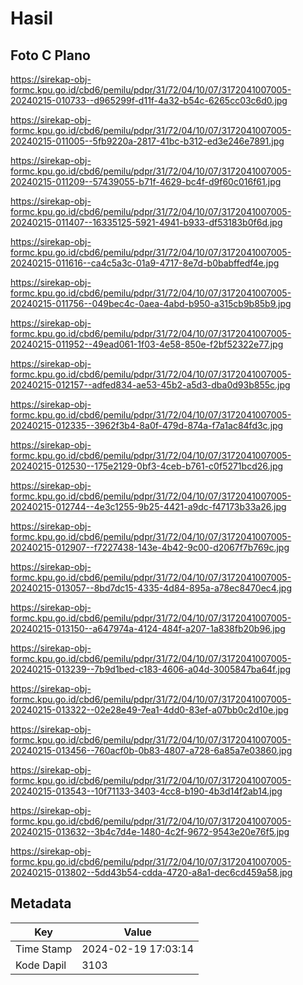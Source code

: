 # Hasil

## Foto C Plano

https://sirekap-obj-formc.kpu.go.id/cbd6/pemilu/pdpr/31/72/04/10/07/3172041007005-20240215-010733--d965299f-d11f-4a32-b54c-6265cc03c6d0.jpg

https://sirekap-obj-formc.kpu.go.id/cbd6/pemilu/pdpr/31/72/04/10/07/3172041007005-20240215-011005--5fb9220a-2817-41bc-b312-ed3e246e7891.jpg

https://sirekap-obj-formc.kpu.go.id/cbd6/pemilu/pdpr/31/72/04/10/07/3172041007005-20240215-011209--57439055-b71f-4629-bc4f-d9f60c016f61.jpg

https://sirekap-obj-formc.kpu.go.id/cbd6/pemilu/pdpr/31/72/04/10/07/3172041007005-20240215-011407--16335125-5921-4941-b933-df53183b0f6d.jpg

https://sirekap-obj-formc.kpu.go.id/cbd6/pemilu/pdpr/31/72/04/10/07/3172041007005-20240215-011616--ca4c5a3c-01a9-4717-8e7d-b0babffedf4e.jpg

https://sirekap-obj-formc.kpu.go.id/cbd6/pemilu/pdpr/31/72/04/10/07/3172041007005-20240215-011756--049bec4c-0aea-4abd-b950-a315cb9b85b9.jpg

https://sirekap-obj-formc.kpu.go.id/cbd6/pemilu/pdpr/31/72/04/10/07/3172041007005-20240215-011952--49ead061-1f03-4e58-850e-f2bf52322e77.jpg

https://sirekap-obj-formc.kpu.go.id/cbd6/pemilu/pdpr/31/72/04/10/07/3172041007005-20240215-012157--adfed834-ae53-45b2-a5d3-dba0d93b855c.jpg

https://sirekap-obj-formc.kpu.go.id/cbd6/pemilu/pdpr/31/72/04/10/07/3172041007005-20240215-012335--3962f3b4-8a0f-479d-874a-f7a1ac84fd3c.jpg

https://sirekap-obj-formc.kpu.go.id/cbd6/pemilu/pdpr/31/72/04/10/07/3172041007005-20240215-012530--175e2129-0bf3-4ceb-b761-c0f5271bcd26.jpg

https://sirekap-obj-formc.kpu.go.id/cbd6/pemilu/pdpr/31/72/04/10/07/3172041007005-20240215-012744--4e3c1255-9b25-4421-a9dc-f47173b33a26.jpg

https://sirekap-obj-formc.kpu.go.id/cbd6/pemilu/pdpr/31/72/04/10/07/3172041007005-20240215-012907--f7227438-143e-4b42-9c00-d2067f7b769c.jpg

https://sirekap-obj-formc.kpu.go.id/cbd6/pemilu/pdpr/31/72/04/10/07/3172041007005-20240215-013057--8bd7dc15-4335-4d84-895a-a78ec8470ec4.jpg

https://sirekap-obj-formc.kpu.go.id/cbd6/pemilu/pdpr/31/72/04/10/07/3172041007005-20240215-013150--a647974a-4124-484f-a207-1a838fb20b96.jpg

https://sirekap-obj-formc.kpu.go.id/cbd6/pemilu/pdpr/31/72/04/10/07/3172041007005-20240215-013239--7b9d1bed-c183-4606-a04d-3005847ba64f.jpg

https://sirekap-obj-formc.kpu.go.id/cbd6/pemilu/pdpr/31/72/04/10/07/3172041007005-20240215-013322--02e28e49-7ea1-4dd0-83ef-a07bb0c2d10e.jpg

https://sirekap-obj-formc.kpu.go.id/cbd6/pemilu/pdpr/31/72/04/10/07/3172041007005-20240215-013456--760acf0b-0b83-4807-a728-6a85a7e03860.jpg

https://sirekap-obj-formc.kpu.go.id/cbd6/pemilu/pdpr/31/72/04/10/07/3172041007005-20240215-013543--10f71133-3403-4cc8-b190-4b3d14f2ab14.jpg

https://sirekap-obj-formc.kpu.go.id/cbd6/pemilu/pdpr/31/72/04/10/07/3172041007005-20240215-013632--3b4c7d4e-1480-4c2f-9672-9543e20e76f5.jpg

https://sirekap-obj-formc.kpu.go.id/cbd6/pemilu/pdpr/31/72/04/10/07/3172041007005-20240215-013802--5dd43b54-cdda-4720-a8a1-dec6cd459a58.jpg


## Metadata

| Key        | Value               |
| ---------- | ------------------- |
| Time Stamp | 2024-02-19 17:03:14 |
| Kode Dapil | 3103                |



